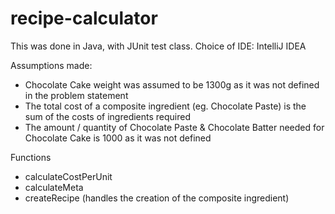 # recipe-calculator

This was done in Java, with JUnit test class.
Choice of IDE: IntelliJ IDEA

Assumptions made:
- Chocolate Cake weight was assumed to be 1300g as it was not defined in the problem statement
- The total cost of a composite ingredient (eg. Chocolate Paste) is the sum of the costs of ingredients required
- The amount / quantity of Chocolate Paste & Chocolate Batter needed for Chocolate Cake is 1000 as it was not defined

Functions
- calculateCostPerUnit
- calculateMeta
- createRecipe (handles the creation of the composite ingredient)